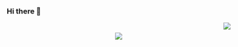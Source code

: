### Hi there 👋
<img align="right" src="https://visitor-badge.laobi.icu/badge?page_id=kelsit0.kelsit0" />
<h1 align="center">
    <img src="https://readme-typing-svg.herokuapp.com/?font=Righteous&size=35&center=true&vCenter=true&width=500&height=70&duration=4000&lines=Hi+There!+👋;+I'm+Oscar+Ramos!;" />
</h1>
